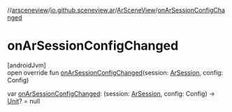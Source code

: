 //[arsceneview](../../../index.md)/[io.github.sceneview.ar](../index.md)/[ArSceneView](index.md)/[onArSessionConfigChanged](on-ar-session-config-changed.md)

# onArSessionConfigChanged

[androidJvm]\
open override fun [onArSessionConfigChanged](on-ar-session-config-changed.md)(session: [ArSession](../../io.github.sceneview.ar.arcore/-ar-session/index.md), config: Config)

var [onArSessionConfigChanged](on-ar-session-config-changed.md): (session: [ArSession](../../io.github.sceneview.ar.arcore/-ar-session/index.md), config: Config) -&gt; [Unit](https://kotlinlang.org/api/latest/jvm/stdlib/kotlin/-unit/index.html)? = null
